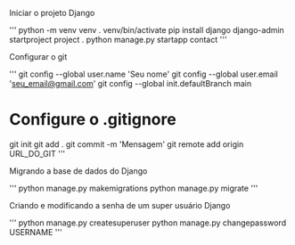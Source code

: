 Iniciar o projeto Django

'''
python -m venv venv
. venv/bin/activate
pip install django
django-admin startproject project .
python manage.py startapp contact
'''

Configurar o git

'''
git config --global user.name 'Seu nome'
git config --global user.email 'seu_email@gmail.com'
git config --global init.defaultBranch main
# Configure o .gitignore
git init
git add .
git commit -m 'Mensagem'
git remote add origin URL_DO_GIT
'''

Migrando a base de dados do Django

'''
python manage.py makemigrations
python manage.py migrate
'''

Criando e modificando a senha de um super usuário Django

'''
python manage.py createsuperuser
python manage.py changepassword USERNAME
'''